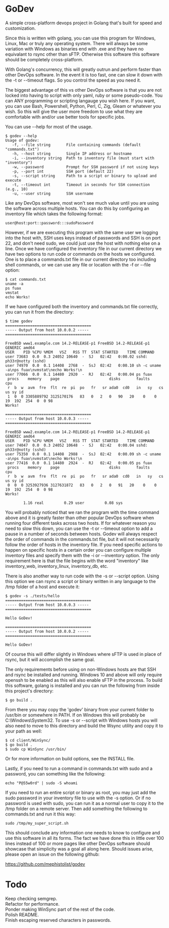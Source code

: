 # GoDev
A simple cross-platform devops project in Golang that's built for speed and customization. 

Since this is written with golang, you can use this program for Windows, Linux, Mac or truly any operating system. There will always be some variation with Windows as binaries end with .exe and they have no equivalant to rsync other than sFTP. Otherwise this software this software should be completely cross-platform. 

With Golang's concurrency, this will greatly outrun and perform faster than other DevOps software. In the event it is too fast, one can slow it down with the -t or --timeout flags. So you control the speed as you need it.

The biggest advantage of this vs other DevOps software is that you are not locked into having to script with only yaml, ruby or some pseudo-code. You can ANY programming or scripting langauge you wish here. If you want, you can use Bash, Powershell, Python, Perl, C, Zig, Gleam or whatever you wish. So this will give the user more freedom to use what they are comfortable with and/or use better tools for specific jobs. 

You can use --help for most of the usage. 
```
$ godev --help
Usage of godev:
   -f, --file string       File containing commands (default "commands.txt")
   -h, --host string       Single IP address or hostname
   -i, --inventory string  Path to inventory file (must start with "inventory")
   -w, --password          Prompt for SSH password if not using keys
   -p, --port int          SSH port (default 22)
   -s, --script string     Path to a script or binary to upload and execute
   -t, --timeout int       Timeout in seconds for SSH connection (e.g., 10)
   -u, --user string       SSH username
```
Like any DevOps software, most won't see much value until you are using the software across multiple hosts. You can do this by configuring an inventory file which takes the following format:
```
user@host:port::password:::sudoPassword
```
However, if we are executing this program with the same user we logging into the host with, SSH uses keys instead of passwords and SSH is on port 22, and don't need sudo, we could just use the host with nothing else on a line. Once we have configured the inventory file in our current directory we have two options to run code or commands on the hosts we configured. One is to place a commands.txt file in our current directory too including shell commands, or we can use any file or location with the -f or --file option:
```
$ cat commands.txt 
uname -a
ps fuax
vmstat
echo Works!
```
If we have configured both the inventory and commands.txt file correctly, you can run it from the directory:
```
$ time godev
======================================
----- Output from host 10.0.0.2 -----
======================================

FreeBSD www1.example.com 14.2-RELEASE-p1 FreeBSD 14.2-RELEASE-p1 GENERIC amd64
USER    PID %CPU %MEM   VSZ   RSS TT  STAT STARTED    TIME COMMAND
user 73683  0.0  0.3 24052 10640  -  SJ   02:42   0:00.02 sshd: ph33r@notty (sshd)
user 74970  0.0  0.1 14408  2768  -  SsJ  02:42   0:00.10 sh -c uname -a\nps fuax\nvmstat\necho Works!\n
user 77066  0.0  0.1 14480  2920  -  RJ   02:42   0:00.04 ps fuax
 procs    memory    page                      disks       faults       cpu
 r  b  w  avm  fre  flt  re  pi  po   fr   sr ada0  cd0   in   sy   cs us sy id
 1  0  0 3305889792 3125170176   83   0   2   0   90   20    0    0   19  192  254  0  0 98
Works!

======================================
----- Output from host 10.0.0.3 -----
======================================

FreeBSD www2.example.com 14.2-RELEASE-p1 FreeBSD 14.2-RELEASE-p1 GENERIC amd64
USER    PID %CPU %MEM   VSZ   RSS TT  STAT STARTED    TIME COMMAND
user 74047  0.0  0.3 24052 10648  -  SJ   02:42   0:00.04 sshd: ph33r@notty (sshd)
user 75350  0.0  0.1 14408  2988  -  SsJ  02:42   0:00.09 sh -c uname -a\nps fuax\nvmstat\necho Works!\n
user 77416  0.0  0.1 14480  2924  -  RJ   02:42   0:00.05 ps fuax
 procs    memory    page                      disks       faults       cpu
 r  b  w  avm  fre  flt  re  pi  po   fr   sr ada0  cd0   in   sy   cs us sy id
 0  0  0 3253927936 3127631872   83   0   2   0   91   20    0    0   19  192  254  0  0 98
Works!

        1.16 real         0.29 user         0.08 sys
```
You will probably noticed that we ran the program with the time command above and it is greatly faster than other popular DevOps software when running four different tasks across two hosts. If for whatever reason you need to slow this down, you can use the -t or --timeout option to add a pause in a number of seconds between hosts. Godev will always respect the order of commands in the commands.txt file, but it will not necessarily follow the order of hosts in the inventory file. If you need specific actions to happen on specific hosts in a certain order you can configure multiple inventory files and specify them with the -i or --inventory option. The only requirement here is that the file begins with the word "inventory" like inventory_web, inventory_linux, inventory_db, etc. 

There is also another way to run code with the -s or --script option. Using this option we can rsync a script or binary written in any language to the /tmp folder of a host and execute it:

```
$ godev -s ./tests/hello
======================================
----- Output from host 10.0.0.3 -----
======================================

Hello GoDev!

======================================
----- Output from host 10.0.0.2 -----
======================================

Hello GoDev!

```
Of course this will differ slightly in Windows where sFTP is used in place of rsync, but it will accomplish the same goal. 

The only requirements before using on non-Windows hosts are that SSH and rsync be installed and running. Windows 10 and above will only require openssh to be enabled as this will also enable sFTP in the process. To build this software, golang is installed and you can run the following from inside this project's directory:
```
$ go build .
```
From there you may copy the 'godev' binary from your current folder to /usr/bin or somewhere in PATH. If on Windows this will probably be C:\Windows\System32. To use -s or --script with Windows hosts you will also need to move to this directory and build the Wsync utility and copy it to your path as well:
```
$ cd client/WinSync/
$ go build .
$ sudo cp WinSync /usr/bin/
```
Or for more information on build options, see the INSTALL file.

Lastly, if you need to run a command in commands.txt with sudo and a password, you can something like the following:
```
echo "P@55w0rd" | sudo -S whoami
```
If you need to run an entire script or binary as root, you may just add the sudo password in your inventory file to use with the -s option. Or if no password is used with sudo, you can run it as a normal user to copy it to the /tmp folder on a remote server. Then add something the following to commands.txt and run it this way:
```
sudo /tmp/my_super_script.sh
```
This should conclude any information one needs to know to configure and use this software in all its forms. The fact we have done this in little over 100 lines instead of 100 or more pages like other DevOps software should showcase that simplicity was a goal all along here. Should issues arise, please open an issue on the following github:

https://github.com/mephistolist/godev  

# Todo
Keep checking semgrep.<br>
Refactor for performance.<br>
Ponder making WinSync part of the rest of the code.<br>
Polish README.<br>
Finish escaping reserved characters in passwords.
